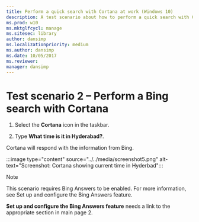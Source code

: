 ```yaml
---
title: Perform a quick search with Cortana at work (Windows 10)
description: A test scenario about how to perform a quick search with Cortana at work.
ms.prod: w10
ms.mktglfcycl: manage
ms.sitesec: library
author: dansimp
ms.localizationpriority: medium
ms.author: dansimp
ms.date: 10/05/2017
ms.reviewer: 
manager: dansimp
---
```


# Test scenario 2 – Perform a Bing search with Cortana

1. Select the  **Cortana**  icon in the taskbar.

2. Type **What time is it in Hyderabad?**.

Cortana will respond with the information from Bing.

:::image type="content" source="../../media/screenshot5.png" alt-text="Screenshot: Cortana showing current time in Hyderbad":::

>[!NOTE]
>This scenario requires Bing Answers to be enabled. For more information, see Set up and configure the Bing Answers feature.

**Set up and configure the Bing Answers feature** needs a link to the appropriate section in main page 2.